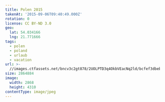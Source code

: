 ```yaml
---
title: Polen 2015
takenAt: '2015-09-06T09:40:49.000Z'
rotation: 0
license: CC BY-ND 3.0
geo:
  lat: 54.034166
  lng: 21.771666
tags:
  - polen
  - poland
  - urlaub
  - vacation
url: >-
  //images.ctfassets.net/bncv3c2gt878/2UOLPTD3q4OkbVEacNq2ld/bcfef3dbeb3dcead3487e12f30bd892e/polen-2015_25656941350_o
size: 2864884
image:
  width: 2868
  height: 4310
contentType: image/jpeg
---
```


